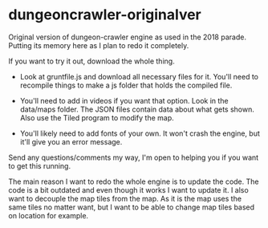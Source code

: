# dungeoncrawler-originalver
Original version of dungeon-crawler engine as used in the 2018 parade. Putting its memory here as I plan to redo it completely.

If you want to try it out, download the whole thing.
  
- Look at gruntfile.js and download all necessary files for it.  You'll need to recompile things to make a js folder that holds the compiled file.

- You'll need to add in videos if you want that option.  Look in the data/maps folder. The JSON files contain data about what gets shown.  Also use the Tiled program to modify the map.

- You'll likely need to add fonts of your own.  It won't crash the engine, but it'll give you an error message.

Send any questions/comments my way, I'm open to helping you if you want to get this running.
  
 The main reason I want to redo the whole engine is to update the code.  The code is a bit outdated and even though it works I want to update it.  I also want to decouple the map tiles from the map.  As it is the map uses the same tiles no matter want, but I want to be able to change map tiles based on location for example.
